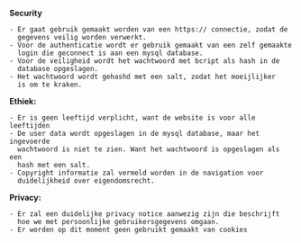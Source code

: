 **Security**
    
    - Er gaat gebruik gemaakt worden van een https:// connectie, zodat de 
      gegevens veilig worden verwerkt.
    - Voor de authenticatie wordt er gebruik gemaakt van een zelf gemaakte 
      login die geconnect is aan een mysql database.   
    - Voor de veiligheid wordt het wachtwoord met bcript als hash in de
      database opgeslagen.
    - Het wachtwoord wordt gehashd met een salt, zodat het moeijlijker
      is om te kraken.

**Ethiek:**

    - Er is geen leeftijd verplicht, want de website is voor alle leeftijden
    - De user data wordt opgeslagen in de mysql database, maar het ingevoerde
      wachtwoord is niet te zien. Want het wachtwoord is opgeslagen als een
      hash met een salt.
    - Copyright informatie zal vermeld worden in de navigation voor
      duidelijkheid over eigendomsrecht.

**Privacy:**

    - Er zal een duidelijke privacy notice aanwezig zijn die beschrijft
      hoe we met persoonlijke gebruikersgegevens omgaan.
    - Er worden op dit moment geen gebruikt gemaakt van cookies
